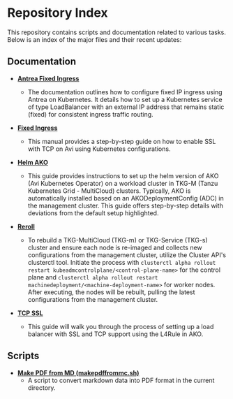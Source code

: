 # Repository Index

This repository contains scripts and documentation related to various tasks. Below is an index of the major files and their recent updates:

## Documentation

- **[Antrea Fixed Ingress](antreafixedingress.md)**
  - The documentation outlines how to configure fixed IP ingress using Antrea on Kubernetes. It details how to set up a Kubernetes service of type LoadBalancer with an external IP address that remains static (fixed) for consistent ingress traffic routing.

- **[Fixed Ingress](fixedingress.md)**
  - This manual provides a step-by-step guide on how to enable SSL with TCP on Avi using Kubernetes configurations.

  
- **[Helm AKO](helm-ako.md)**
  - This guide provides instructions to set up the helm version of AKO (Avi Kubernetes Operator) on a workload cluster in TKG-M (Tanzu Kubernetes Grid - MultiCloud) clusters. Typically, AKO is automatically installed based on an AKODeploymentConfig (ADC) in the management cluster. This guide offers step-by-step details with deviations from the default setup highlighted. 


- **[Reroll](reroll.md)**
  - To rebuild a TKG-MultiCloud (TKG-m) or TKG-Service (TKG-s) cluster and ensure each node is re-imaged and collects new configurations from the management cluster, utilize the Cluster API's clusterctl tool. Initiate the process with `clusterctl alpha rollout restart kubeadmcontrolplane/<control-plane-name>` for the control plane and `clusterctl alpha rollout restart machinedeployment/<machine-deployment-name>` for worker nodes. After executing, the nodes will be rebuilt, pulling the latest configurations from the management cluster.

  
- **[TCP SSL](tcpssl.md)**
  - This guide will walk you through the process of setting up a load balancer with SSL and TCP support using the L4Rule in AKO.


## Scripts

- **[Make PDF from MD (makepdffrommc.sh)](makepdffrommc.sh)**
  - A script to convert markdown data into PDF format in the current directory.

